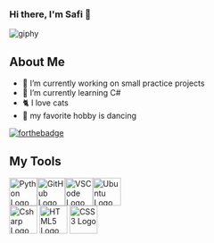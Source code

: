 ### Hi there, I'm Safi 👋
![giphy](https://user-images.githubusercontent.com/81869764/220049659-1d22a30f-797e-40c0-ae6f-7c161abc2806.gif)


## About Me
 - 🔭 I’m currently working on small practice projects
 - 🌱 I’m currently learning C#
 - 🐈‍ I love cats
 - 💃 my favorite hobby is dancing

[![forthebadge](https://forthebadge.com/images/badges/powered-by-coffee.svg)](https://forthebadge.com)

## My Tools
<div style="display: flex;">
  <img src="https://cdn.jsdelivr.net/gh/devicons/devicon/icons/python/python-original-wordmark.svg" alt="Python Logo" width="50" height="50" style="max-width:100%;">
  <img src="https://cdn.jsdelivr.net/gh/devicons/devicon/icons/github/github-original-wordmark.svg" alt="GitHub Logo" width="50" height="50" style="max-width:100%;">
  <img src="https://cdn.jsdelivr.net/gh/devicons/devicon/icons/vscode/vscode-original-wordmark.svg" alt="VSCode Logo" width="50" height="50" style="max-width:100%;">
  <img src="https://cdn.jsdelivr.net/gh/devicons/devicon/icons/ubuntu/ubuntu-plain-wordmark.svg" alt="Ubuntu Logo" width="50" height="50" style="max-width:100%;">
</div>
  <img src="https://cdn.jsdelivr.net/gh/devicons/devicon/icons/csharp/csharp-original.svg" alt="Csharp Logo" width="50" height="50" style="max-width:100%;">
</div>
<img src="https://cdn.jsdelivr.net/gh/devicons/devicon/icons/html5/html5-original.svg" alt="HTML5 Logo" width="50" height="50" style="max-width:100%;">
</div>
<img src="https://cdn.jsdelivr.net/gh/devicons/devicon/icons/css3/css3-original.svg" alt="CSS3 Logo" width="50" height="50" style="max-width:100%;">
</div>
